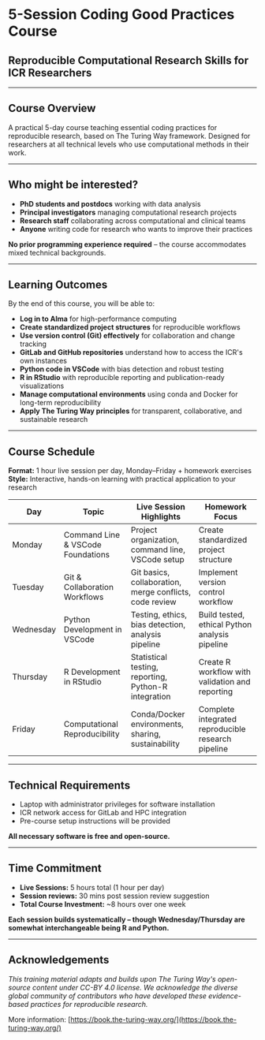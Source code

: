 # 5-Session Coding Good Practices Course
## Reproducible Computational Research Skills for ICR Researchers

---

## **Course Overview**

A practical 5-day course teaching essential coding practices for reproducible research, based on The Turing Way framework. Designed for researchers at all technical levels who use computational methods in their work.

---

## **Who might be interested?**

- **PhD students and postdocs** working with data analysis
- **Principal investigators** managing computational research projects  
- **Research staff** collaborating across computational and clinical teams
- **Anyone** writing code for research who wants to improve their practices

**No prior programming experience required** – the course accommodates mixed technical backgrounds.

---

## **Learning Outcomes**

By the end of this course, you will be able to:

- **Log in to Alma** for high-performance computing
- **Create standardized project structures** for reproducible workflows
- **Use version control (Git) effectively** for collaboration and change tracking
- **GitLab and GitHub repositories** understand how to access the ICR's own instances
- **Python code in VSCode** with bias detection and robust testing
- **R in RStudio** with reproducible reporting and publication-ready visualizations
- **Manage computational environments** using conda and Docker for long-term reproducibility
- **Apply The Turing Way principles** for transparent, collaborative, and sustainable research

---

## **Course Schedule**


**Format:** 1 hour live session per day, Monday–Friday + homework exercises  
**Style:** Interactive, hands-on learning with practical application to your research

| Day      | Topic                                 | Live Session Highlights                                 | Homework Focus                                      |
|----------|---------------------------------------|--------------------------------------------------------|-----------------------------------------------------|
| Monday   | Command Line & VSCode Foundations     | Project organization, command line, VSCode setup        | Create standardized project structure               |
| Tuesday  | Git & Collaboration Workflows         | Git basics, collaboration, merge conflicts, code review | Implement version control workflow                  |
| Wednesday| Python Development in VSCode            | Testing, ethics, bias detection, analysis pipeline      | Build tested, ethical Python analysis pipeline      |
| Thursday | R Development in RStudio              | Statistical testing, reporting, Python-R integration    | Create R workflow with validation and reporting     |
| Friday   | Computational Reproducibility         | Conda/Docker environments, sharing, sustainability      | Complete integrated reproducible research pipeline  |

---

## **Technical Requirements**

- Laptop with administrator privileges for software installation
- ICR network access for GitLab and HPC integration
- Pre-course setup instructions will be provided

**All necessary software is free and open-source.**

---

## **Time Commitment**


- **Live Sessions:** 5 hours total (1 hour per day)
- **Session reviews:** 30 mins post session review suggestion
- **Total Course Investment:** ~8 hours over one week

**Each session builds systematically – though Wednesday/Thursday are somewhat interchangeable being R and Python.**

---

## **Acknowledgements**

*This training material adapts and builds upon The Turing Way's open-source content under CC-BY 4.0 license. We acknowledge the diverse global community of contributors who have developed these evidence-based practices for reproducible research.*

More information: [https://book.the-turing-way.org/](https://book.the-turing-way.org/)